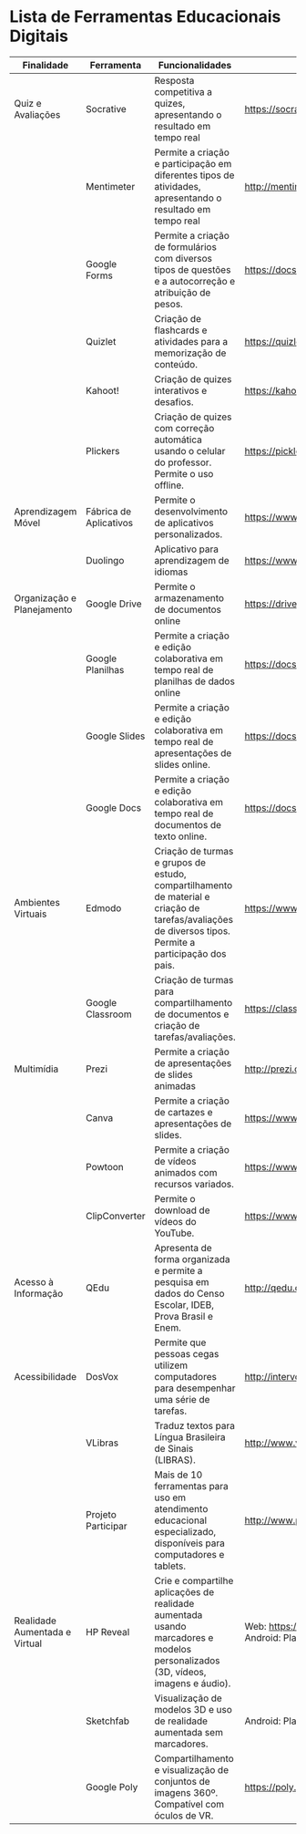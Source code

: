# Lista de Ferramentas Educacionais Digitais

| Finalidade                    | Ferramenta             | Funcionalidades                                                                                                                                        | Link                                                               |
|-------------------------------|------------------------|--------------------------------------------------------------------------------------------------------------------------------------------------------|--------------------------------------------------------------------|
| Quiz e Avaliações             | Socrative              | Resposta competitiva a quizes, apresentando o resultado em tempo real                                                                                  | https://socrative.com                                              |
|                               | Mentimeter             | Permite a criação e participação em diferentes tipos de atividades, apresentando o resultado em tempo real                                             | http://mentimeter.com                                              |
|                               | Google Forms           | Permite a criação de formulários com diversos tipos de questões e a autocorreção e atribuição de pesos.                                                | https://docs.google.com/forms/                                     |
|                               | Quizlet                | Criação de flashcards e atividades para a memorização de conteúdo.                                                                                     | https://quizlet.com/                                               |
|                               | Kahoot!                | Criação de quizes interativos e desafios.                                                                                                              | https://kahoot.com/                                                |
|                               | Plickers               | Criação de quizes com correção automática usando o celular do professor. Permite o uso offline.                                                        | https://picklers.com/                                              |
| Aprendizagem Móvel            | Fábrica de Aplicativos | Permite o desenvolvimento de aplicativos personalizados.                                                                                               | https://www.fabricadeaplicativos.com.br/                           |
|                               | Duolingo               | Aplicativo para aprendizagem de idiomas                                                                                                                | https://www.duolingo.com/                                          |
| Organização e Planejamento    | Google Drive           | Permite o armazenamento de documentos online                                                                                                           | https://drive.google.com                                           |
|                               | Google Planilhas       | Permite a criação e edição colaborativa em tempo real de planilhas de dados online                                                                     | https://docs.google.com/spreadsheets/                              |
|                               | Google Slides          | Permite a criação e edição colaborativa em tempo real de apresentações de slides online.                                                               | https://docs.google.com/slides/                                    |
|                               | Google Docs            | Permite a criação e edição colaborativa em tempo real de documentos de texto online.                                                                   | https://docs.google.com/                                           |
| Ambientes Virtuais            | Edmodo                 | Criação de turmas e grupos de estudo, compartilhamento de material e criação de tarefas/avaliações de diversos tipos. Permite a participação dos pais. | https://www.edmodo.com/                                            |
|                               | Google Classroom       | Criação de turmas para compartilhamento de documentos e criação de tarefas/avaliações.                                                                 | https://classroom.google.com/                                      |
| Multimídia                    | Prezi                  | Permite a criação de apresentações de slides animadas                                                                                                  | http://prezi.com/                                                  |
|                               | Canva                  | Permite a criação de cartazes e apresentações de slides.                                                                                               | https://www.canva.com/                                             |
|                               | Powtoon                | Permite a criação de vídeos animados com recursos variados.                                                                                            | https://www.powtoon.com/                                           |
|                               | ClipConverter          | Permite o download de vídeos do YouTube.                                                                                                               | https://www.clipconverter.cc/                                      |
| Acesso à Informação           | QEdu                   | Apresenta de forma organizada e permite a pesquisa em dados do Censo Escolar, IDEB, Prova Brasil e Enem.                                               | http://qedu.org.br/                                                |
| Acessibilidade                | DosVox                 | Permite que pessoas cegas utilizem computadores para desempenhar uma série de tarefas.                                                                 | http://intervox.nce.ufrj.br/dosvox/                                |
|                               | VLibras                | Traduz textos para Língua Brasileira de Sinais (LIBRAS).                                                                                               | http://www.vlibras.gov.br/                                         |
|                               | Projeto Participar     | Mais de 10 ferramentas para uso em atendimento educacional especializado, disponíveis para computadores e tablets.                                     | http://www.projetoparticipar.unb.br/                               |
| Realidade Aumentada e Virtual | HP Reveal              | Crie e compartilhe aplicações de realidade aumentada usando marcadores e modelos personalizados (3D, vídeos, imagens e áudio).                         | Web: https://www.hpreveal.com/  Android: Play Store iOS: App Store |
|                               | Sketchfab              | Visualização de modelos 3D e uso de realidade aumentada sem marcadores.                                                                                | Android: Play Store iOS: App Store                                 |
|                               | Google Poly            | Compartilhamento e visualização de conjuntos de imagens 360º. Compatível com óculos de VR.                                                             | https://poly.google.com/                                           |
